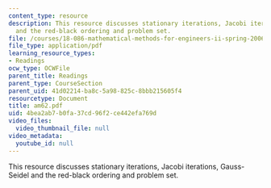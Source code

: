 ```yaml
---
content_type: resource
description: This resource discusses stationary iterations, Jacobi iterations, Gauss-Seidel
  and the red-black ordering and problem set.
file: /courses/18-086-mathematical-methods-for-engineers-ii-spring-2006/4bea2ab7b0fa37cd96f2ce442efa769d_am62.pdf
file_type: application/pdf
learning_resource_types:
- Readings
ocw_type: OCWFile
parent_title: Readings
parent_type: CourseSection
parent_uid: 41d02214-ba8c-5a98-825c-8bbb215605f4
resourcetype: Document
title: am62.pdf
uid: 4bea2ab7-b0fa-37cd-96f2-ce442efa769d
video_files:
  video_thumbnail_file: null
video_metadata:
  youtube_id: null
---
```

This resource discusses stationary iterations, Jacobi iterations, Gauss-Seidel and the red-black ordering and problem set.

